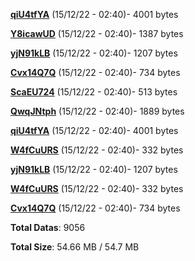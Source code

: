 [**qiU4tfYA**](/data/qiU4tfYA.txt) (15/12/22 - 02:40)- 4001 bytes

[**Y8icawUD**](/data/Y8icawUD.txt) (15/12/22 - 02:40)- 1387 bytes

[**yjN91kLB**](/data/yjN91kLB.txt) (15/12/22 - 02:40)- 1207 bytes

[**Cvx14Q7Q**](/data/Cvx14Q7Q.txt) (15/12/22 - 02:40)- 734 bytes

[**ScaEU724**](/data/ScaEU724.txt) (15/12/22 - 02:40)- 513 bytes

[**QwqJNtph**](/data/QwqJNtph.txt) (15/12/22 - 02:40)- 1889 bytes

[**qiU4tfYA**](/data/qiU4tfYA.txt) (15/12/22 - 02:40)- 4001 bytes

[**W4fCuURS**](/data/W4fCuURS.txt) (15/12/22 - 02:40)- 332 bytes

[**yjN91kLB**](/data/yjN91kLB.txt) (15/12/22 - 02:40)- 1207 bytes

[**W4fCuURS**](/data/W4fCuURS.txt) (15/12/22 - 02:40)- 332 bytes

[**Cvx14Q7Q**](/data/Cvx14Q7Q.txt) (15/12/22 - 02:40)- 734 bytes

**Total Datas**: 9056

**Total Size**: 54.66 MB / 54.7 MB